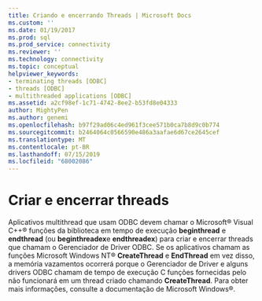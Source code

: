 ```yaml
---
title: Criando e encerrando Threads | Microsoft Docs
ms.custom: ''
ms.date: 01/19/2017
ms.prod: sql
ms.prod_service: connectivity
ms.reviewer: ''
ms.technology: connectivity
ms.topic: conceptual
helpviewer_keywords:
- terminating threads [ODBC]
- threads [ODBC]
- multithreaded applications [ODBC]
ms.assetid: a2cf98ef-1c71-4742-8ee2-b53fd8e04333
author: MightyPen
ms.author: genemi
ms.openlocfilehash: b97f29ad06c4ed961f3cee571b0ca7b8d9c0b774
ms.sourcegitcommit: b2464064c0566590e486a3aafae6d67ce2645cef
ms.translationtype: MT
ms.contentlocale: pt-BR
ms.lasthandoff: 07/15/2019
ms.locfileid: "68002086"
---
```

# <a name="creating-and-terminating-threads"></a>Criar e encerrar threads
Aplicativos multithread que usam ODBC devem chamar o Microsoft® Visual C++® funções da biblioteca em tempo de execução **beginthread** e **endthread** (ou **beginthreadex**e **endthreadex**) para criar e encerrar threads que chamam o Gerenciador de Driver ODBC. Se os aplicativos chamam as funções Microsoft Windows NT® **CreateThread** e **EndThread** em vez disso, a memória vazamentos ocorrerá porque o Gerenciador de Driver e alguns drivers ODBC chamam de tempo de execução C funções fornecidas pelo não funcionará em um thread criado chamando **CreateThread**. Para obter mais informações, consulte a documentação de Microsoft Windows®.

